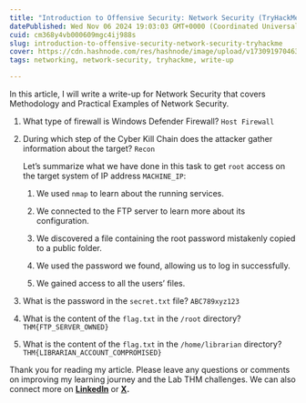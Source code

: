 ```yaml
---
title: "Introduction to Offensive Security: Network Security (TryHackMe)"
datePublished: Wed Nov 06 2024 19:03:03 GMT+0000 (Coordinated Universal Time)
cuid: cm368y4vb000609mgc4ij988s
slug: introduction-to-offensive-security-network-security-tryhackme
cover: https://cdn.hashnode.com/res/hashnode/image/upload/v1730919704638/047eb067-9862-4534-b43d-e18325074bd6.png
tags: networking, network-security, tryhackme, write-up

---
```


In this article, I will write a write-up for Network Security that covers Methodology and Practical Examples of Network Security.

1. What type of firewall is Windows Defender Firewall? `Host Firewall`
    
2. During which step of the Cyber Kill Chain does the attacker gather information about the target? `Recon`
    
    Let’s summarize what we have done in this task to get `root` access on the target system of IP address `MACHINE_IP`:
    
    1. We used `nmap` to learn about the running services.
        
    2. We connected to the FTP server to learn more about its configuration.
        
    3. We discovered a file containing the root password mistakenly copied to a public folder.
        
    4. We used the password we found, allowing us to log in successfully.
        
    5. We gained access to all the users’ files.
        
3. What is the password in the `secret.txt` file? `ABC789xyz123`
    
4. What is the content of the `flag.txt` in the `/root` directory? `THM{FTP_SERVER_OWNED}`
    
5. What is the content of the `flag.txt` in the `/home/librarian` directory? `THM{LIBRARIAN_ACCOUNT_COMPROMISED}`
    

Thank you for reading my article. Please leave any questions or comments on improving my learning journey and the Lab THM challenges. We can also connect more on [**LinkedIn**](https://www.linkedin.com/in/sharon-jebitok) or [**X**](https://x.com/SharonJebitok)**.**
